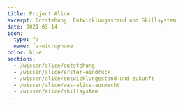 ```yaml
---
title: Project Alice
excerpt: Entstehung, Entwicklungsstand und Skillsystem
date: 2021-03-14
icon:
  type: fa
  name: fa-microphone
color: blue
sections:
  - /wissen/alice/entstehung
  - /wissen/alice/erster-eindruck
  - /wissen/alice/entwicklungsstand-und-zukunft
  - /wissen/alice/was-alice-ausmacht
  - /wissen/alice/skillsystem
---
```

